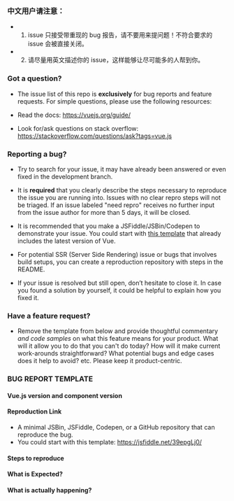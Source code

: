 ### 中文用户请注意：

- 1. issue 只接受带重现的 bug 报告，请不要用来提问题！不符合要求的 issue 会被直接关闭。
- 2. 请尽量用英文描述你的 issue，这样能够让尽可能多的人帮到你。		
  		  
### Got a question?

- The issue list of this repo is **exclusively** for bug reports and feature requests. For simple questions, please use the following resources:

- Read the docs: https://vuejs.org/guide/
- Look for/ask questions on stack overflow: https://stackoverflow.com/questions/ask?tags=vue.js		

### Reporting a bug?

- Try to search for your issue, it may have already been answered or even fixed in the development branch.		
- It is **required** that you clearly describe the steps necessary to reproduce the issue you are running into. Issues with no clear repro steps will not be triaged. If an issue labeled "need repro" receives no further input from the issue author for more than 5 days, it will be closed.

- It is recommended that you make a JSFiddle/JSBin/Codepen to demonstrate your issue. You could start with [this template](https://jsfiddle.net/39epgLj0/) that already includes the latest version of Vue.

- For potential SSR (Server Side Rendering) issue or bugs that involves build setups, you can create a reproduction repository with steps in the README.

- If your issue is resolved but still open, don’t hesitate to close it. In case you found a solution by yourself, it could be helpful to explain how you fixed it.

### Have a feature request?

- Remove the template from below and provide thoughtful commentary *and code samples* on what this feature means for your product. What will it allow you to do that you can't do today? How will it make current work-arounds straightforward? What potential bugs and edge cases does it help to avoid? etc. Please keep it product-centric.

### BUG REPORT TEMPLATE

#### Vue.js version and component version

#### Reproduction Link
- A minimal JSBin, JSFiddle, Codepen, or a GitHub repository that can reproduce the bug.
- You could start with this template: https://jsfiddle.net/39epgLj0/

#### Steps to reproduce

#### What is Expected?		

#### What is actually happening?